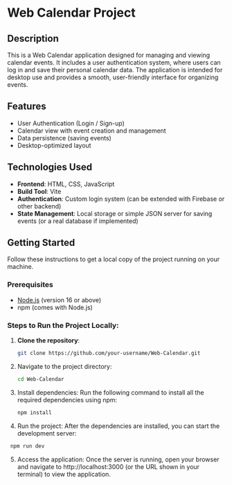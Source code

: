 # Web Calendar Project

## Description
This is a Web Calendar application designed for managing and viewing calendar events. It includes a user authentication system, where users can log in and save their personal calendar data. The application is intended for desktop use and provides a smooth, user-friendly interface for organizing events.

## Features
- User Authentication (Login / Sign-up)
- Calendar view with event creation and management
- Data persistence (saving events)
- Desktop-optimized layout

## Technologies Used
- **Frontend**: HTML, CSS, JavaScript
- **Build Tool**: Vite
- **Authentication**: Custom login system (can be extended with Firebase or other backend)
- **State Management**: Local storage or simple JSON server for saving events (or a real database if implemented)

## Getting Started

Follow these instructions to get a local copy of the project running on your machine.

### Prerequisites
- [Node.js](https://nodejs.org/) (version 16 or above)
- npm (comes with Node.js)

### Steps to Run the Project Locally:

1. **Clone the repository**:
   ```bash
   git clone https://github.com/your-username/Web-Calendar.git

2. Navigate to the project directory:
   ```bash
   cd Web-Calendar

3. Install dependencies: Run the following command to install all the required dependencies using npm:
   ```bash  
   npm install

4. Run the project: After the dependencies are installed, you can start the development server:
  ```bash
   npm run dev 
```

5. Access the application: Once the server is running, open your browser and navigate to http://localhost:3000 (or the URL shown in your terminal) to view the application.


